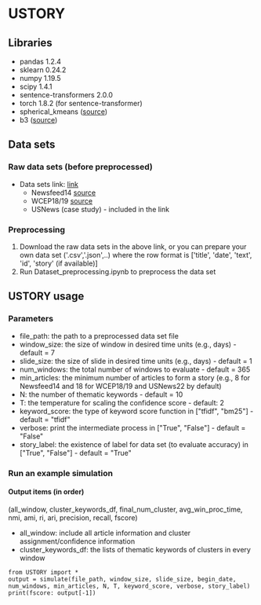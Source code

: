 # USTORY


## Libraries
- pandas 1.2.4
- sklearn 0.24.2
- numpy 1.19.5
- scipy 1.4.1
- sentence-transformers 2.0.0
- torch 1.8.2 (for sentence-transformer)
- spherical_kmeans ([source](https://github.com/rfayat/spherecluster/blob/scikit_update/spherecluster/spherical_kmeans.py))
- b3 ([source](https://github.com/m-wiesner/BCUBED/blob/master/B3score/b3.py))

## Data sets
### Raw data sets (before preprocessed)
- Data sets link: [link](https://www.dropbox.com/sh/1dojygynitafqid/AAA0xko654RyJbmyLk3kgGH6a?dl=0)
  - Newsfeed14 [source](https://github.com/Priberam/news-clustering/blob/master/download_data.sh)
  - WCEP18/19 [source](https://github.com/complementizer/wcep-mds-dataset)
  - USNews (case study) - included in the link

### Preprocessing
1. Download the raw data sets in the above link, or you can prepare your own data set ('.csv','.json',..) where the row format is ['title', 'date', 'text', 'id', 'story' (if available)]
3. Run Dataset_preprocessing.ipynb to preprocess the data set

## USTORY usage
### Parameters
- file_path: the path to a preprocessed data set file
- window_size: the size of window in desired time units (e.g., days) - default = 7
- slide_size: the size of slide in desired time units (e.g., days) - default = 1
- num_windows: the total number of windows to evaluate - default = 365
- min_articles: the minimum number of articles to form a story (e.g., 8 for Newsfeed14 and 18 for WCEP18/19 and USNews22 by default)
- N: the number of thematic keywords - default = 10
- T: the temperature for scaling the confidence score - default: 2
- keyword_score: the type of keyword score function in ["tfidf", "bm25"] - default = "tfidf"
- verbose: print the intermediate process in ["True", "False"] - default = "False"
- story_label: the existence of label for data set (to evaluate accuracy) in ["True", "False"] - default = "True"

### Run an example simulation

#### Output items (in order)
(all_window, cluster_keywords_df, final_num_cluster, avg_win_proc_time, nmi, ami, ri, ari, precision, recall, fscore)
- all_window: include all article information and cluster assignment/confidence information
- cluster_keywords_df: the lists of thematic keywords of clusters in every window

```
from USTORY import *
output = simulate(file_path, window_size, slide_size, begin_date, num_windows, min_articles, N, T, keyword_score, verbose, story_label)
print(fscore: output[-1])
```

